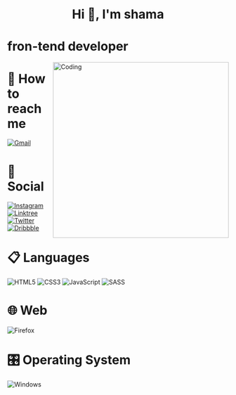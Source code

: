 <h1 align="center">Hi 👋, I'm shama</h1>
<h1 align="left">fron-tend developer</h3>
<img align="right" alt="Coding" width="400" src="https://media.tenor.com/GfSX-u7VGM4AAAAM/coding.gif">

<h1>📧 How to reach me</h1>

[![Gmail](https://img.shields.io/badge/Gmail-D14836?style=for-the-badge&logo=gmail&logoColor=white)](mailto:shama@begi.devi)

<h1>💬 Social</h1>

[![Instagram](https://img.shields.io/badge/Instagram-%23E4405F.svg?style=for-the-badge&logo=Instagram&logoColor=white)](https://instagram.com/shamak.kkkk)
[![Linktree](https://img.shields.io/badge/linktree-1de9b6?style=for-the-badge&logo=linktree&logoColor=white)](https://www.linkedin.com/in/shamainhoboss/)
[![Twitter](https://img.shields.io/badge/Twitter-%231DA1F2.svg?style=for-the-badge&logo=Twitter&logoColor=white)](https://twitter.com/shamainhoboss)
[![Dribbble](https://img.shields.io/badge/Dribbble-EA4C89?style=for-the-badge&logo=dribbble&logoColor=white)](https://dribbble.com/shama)


<h1>📋 Languages</h1>

![HTML5](https://img.shields.io/badge/html5-%23E34F26.svg?style=for-the-badge&logo=html5&logoColor=white)
![CSS3](https://img.shields.io/badge/css3-%231572B6.svg?style=for-the-badge&logo=css3&logoColor=white)
![JavaScript](https://img.shields.io/badge/javascript-%23323330.svg?style=for-the-badge&logo=javascript&logoColor=%23F7DF1E)
![SASS](https://img.shields.io/badge/SASS-hotpink.svg?style=for-the-badge&logo=SASS&logoColor=white)

<h1>🌐 Web</h1>

![Firefox](https://img.shields.io/badge/Firefox-FF7139?style=for-the-badge&logo=Firefox-Browser&logoColor=white)

# 🎛️ Operating System

![Windows](https://img.shields.io/badge/Windows-0078D6?style=for-the-badge&logo=windows&logoColor=white)
